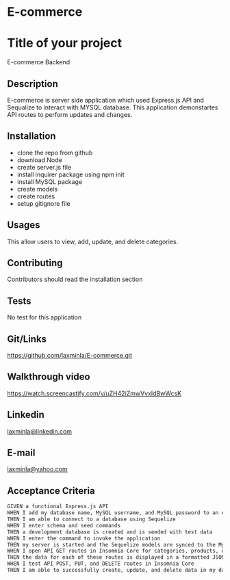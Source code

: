 # E-commerce
# Title of your project
E-commerce Backend


## Description
E-commerce is server side application which used Express.js API and Sequalize to interact with MYSQL database. This application demonstartes API routes to perform updates and changes.


## Installation
- clone the repo from github
- download Node
- create server.js file
- install inquirer package using npm init
- install MySQL package
- create models
- create routes
- setup gitignore file


## Usages
This allow users to view, add, update, and delete categories.


## Contributing
Contributors should read the installation section


## Tests
No test for this application


## Git/Links
https://github.com/laxminla/E-commerce.git


## Walkthrough video
https://watch.screencastify.com/v/uZH42iZmwVvxIdBwWcsK


## Linkedin
laxminla@linkedin.com


## E-mail
laxminla@yahoo.com


## Acceptance Criteria

```md
GIVEN a functional Express.js API
WHEN I add my database name, MySQL username, and MySQL password to an environment variable file
THEN I am able to connect to a database using Sequelize
WHEN I enter schema and seed commands
THEN a development database is created and is seeded with test data
WHEN I enter the command to invoke the application
THEN my server is started and the Sequelize models are synced to the MySQL database
WHEN I open API GET routes in Insomnia Core for categories, products, or tags
THEN the data for each of these routes is displayed in a formatted JSON
WHEN I test API POST, PUT, and DELETE routes in Insomnia Core
THEN I am able to successfully create, update, and delete data in my database
```